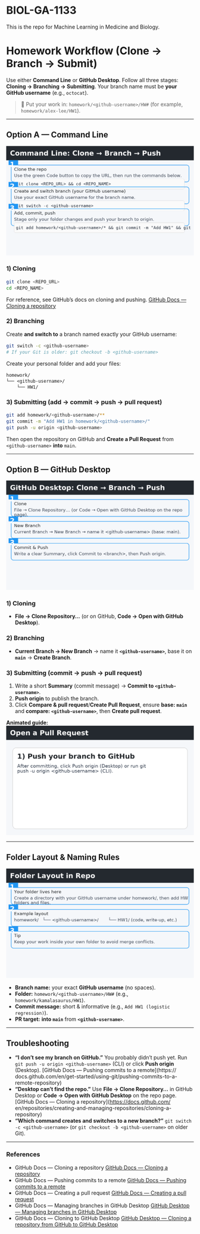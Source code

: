 # BIOL-GA-1133

This is the repo for Machine Learning in Medicine and Biology.

# Homework Workflow (Clone → Branch → Submit)

Use either **Command Line** or **GitHub Desktop**. Follow all three stages: **Cloning → Branching → Submitting**. Your branch name must be **your GitHub username** (e.g., `octocat`).

> 📁 Put your work in: `homework/<github-username>/HW#` (for example, `homework/alex-lee/HW1`).

---

## Option A — Command Line

![CLI overview](./assets/cli_clone_branch_push.png)

### 1) Cloning
```bash
git clone <REPO_URL>
cd <REPO_NAME>
```
For reference, see GitHub’s docs on cloning and pushing. [GitHub Docs — Cloning a repository](https://docs.github.com/en/repositories/creating-and-managing-repositories/cloning-a-repository)

### 2) Branching
Create **and switch to** a branch named exactly your GitHub username:
```bash
git switch -c <github-username>
# If your Git is older: git checkout -b <github-username>
```

Create your personal folder and add your files:
```
homework/
└── <github-username>/
    └── HW1/
```

### 3) Submitting (add → commit → push → pull request)
```bash
git add homework/<github-username>/**
git commit -m "Add HW1 in homework/<github-username>/"
git push -u origin <github-username>
```
Then open the repository on GitHub and **Create a Pull Request** from `<github-username>` **into** `main`.

---

## Option B — GitHub Desktop

![Desktop overview](./assets/desktop_clone_branch_push.png)

### 1) Cloning
- **File → Clone Repository…** (or on GitHub, **Code → Open with GitHub Desktop**).

### 2) Branching
- **Current Branch → New Branch** → name it **`<github-username>`**, base it on **`main`** → **Create Branch**.

### 3) Submitting (commit → push → pull request)
1. Write a short **Summary** (commit message) → **Commit to `<github-username>`**.
2. **Push origin** to publish the branch.
3. Click **Compare & pull request**/**Create Pull Request**, ensure **base: `main`** and **compare: `<github-username>`**, then **Create pull request**.

**Animated guide:**
![Create PR animation](./assets/create_pr.gif)

---

## Folder Layout & Naming Rules

![Folder structure](./assets/folder_structure.png)

- **Branch name:** your exact **GitHub username** (no spaces).
- **Folder:** `homework/<github-username>/HW#` (e.g., `homework/kamalasaurus/HW1`).
- **Commit message:** short & informative (e.g., `Add HW1 (logistic regression)`).
- **PR target:** **into `main`** from **`<github-username>`**.

---

## Troubleshooting

- **“I don’t see my branch on GitHub.”** You probably didn’t push yet. Run `git push -u origin <github-username>` (CLI) or click **Push origin** (Desktop). [GitHub Docs — Pushing commits to a remote](https://
 docs.github.com/en/get-started/using-git/pushing-commits-to-a-remote-repository)
- **“Desktop can’t find the repo.”** Use **File → Clone Repository…** in GitHub Desktop or **Code → Open with GitHub Desktop** on the repo page. [GitHub Docs — Cloning a repository](https://docs.github.com/
 en/repositories/creating-and-managing-repositories/cloning-a-repository)
- **“Which command creates and switches to a new branch?”** `git switch -c <github-username>` (or `git checkout -b <github-username>` on older Git).

---

### References
- GitHub Docs — Cloning a repository [GitHub Docs — Cloning a repository](https://docs.github.com/en/repositories/creating-and-managing-repositories/cloning-a-repository)
- GitHub Docs — Pushing commits to a remote [GitHub Docs — Pushing commits to a remote](https://docs.github.com/en/get-started/using-git/pushing-commits-to-a-remote-repository)
- GitHub Docs — Creating a pull request [GitHub Docs — Creating a pull request](https://docs.github.com/en/pull-requests/collaborating-with-pull-requests/proposing-changes-to-your-work-with-pull-requests/creating-a-pull-request)
- GitHub Docs — Managing branches in GitHub Desktop [GitHub Desktop — Managing branches in GitHub Desktop](https://docs.github.com/en/desktop/making-changes-in-a-branch/managing-branches-in-github-desktop)
- GitHub Docs — Cloning to GitHub Desktop [GitHub Desktop — Cloning a repository from GitHub to GitHub Desktop](https://docs.github.com/en/desktop/adding-and-cloning-repositories/cloning-a-repository-from-github-to-github-desktop)
